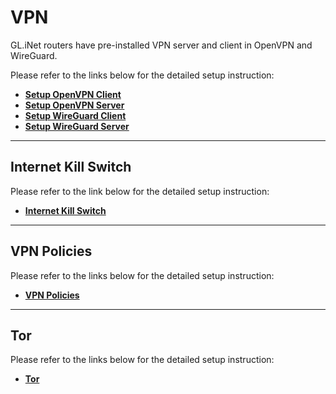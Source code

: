 # VPN

GL.iNet routers have pre-installed VPN server and client in OpenVPN and WireGuard. 

Please refer to the links below for the detailed setup instruction:

- [**Setup OpenVPN Client**](../../../tutorials/openvpn_client/)
- [**Setup OpenVPN Server**](../../../tutorials/openvpn_server/)
- [**Setup WireGuard Client**](../../../tutorials/wireguard_client/)
- [**Setup WireGuard Server**](../../../tutorials/wireguard_server/)

---

## Internet Kill Switch

Please refer to the link below for the detailed setup instruction:

- [**Internet Kill Switch**](../../../tutorials/internet_kill_switch/)

---

## VPN Policies

Please refer to the links below for the detailed setup instruction:

- [**VPN Policies**](../../../tutorials/vpn_policies/)

---

## Tor

Please refer to the links below for the detailed setup instruction:

- [**Tor**](../../../tutorials/tor/)
